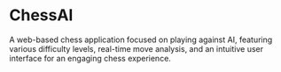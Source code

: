# ChessAI
A web-based chess application focused on playing against AI, featuring various difficulty levels, real-time move analysis, and an intuitive user interface for an engaging chess experience.
